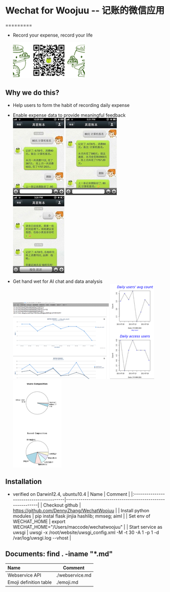 # Wechat for Woojuu -- 记账的微信应用
=========
- Record your expense, record your life

  ![](misc/qrcode-banner.png)

## Why we do this?
- Help users to form the habit of recording daily expense

- Enable expense data to provide meaningful feedback
  ![](misc/comparision.jpg)
  ![](misc/prediction.jpg)
  ![](misc/voiceinput.jpg)

- Get hand wet for AI chat and data analysis
  ![](misc/highchart.png)
  ![](misc/R1.png)
  ![](misc/R2.png)

## Installation
- verified on Darwin12.4, ubuntu10.4
| Name                                   | Comment                                                    |
|:----------------------------------------|------------------------------------------------------------|
| Checkout github                        | https://github.com/DennyZhang/WechatWoojuu                     |
| Install python modules                 | pip instal flask jinjia hashlib; mmseg; aiml                           |
| Set env of WECHAT_HOME                 | export WECHAT_HOME="/Users/maccode/wechatwoojuu" |
| Start service as uwsgi                 | uwsgi -x /root/website/uwsgi_config.xml -M -t 30 -A 1 -p 1 -d /var/log/uwsgi.log --vhost |

## Documents: find . -iname "*.md"
| Name                                   | Comment                    |
|:----------------------------------------|---------------------------|
| Webservice API                         |      ./webservice.md       |  
| Emoji definition table                 |      ./emoji.md            |
